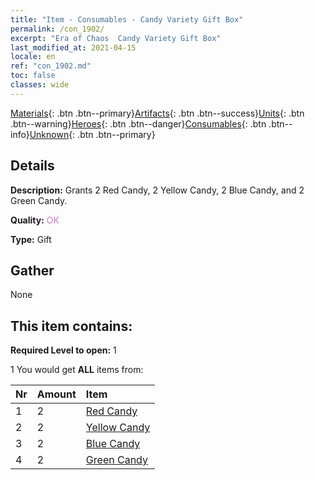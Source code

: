 ```yaml
---
title: "Item - Consumables - Candy Variety Gift Box"
permalink: /con_1902/
excerpt: "Era of Chaos  Candy Variety Gift Box"
last_modified_at: 2021-04-15
locale: en
ref: "con_1902.md"
toc: false
classes: wide
---
```

 [Materials](/Items/){: .btn .btn--primary}[Artifacts](/Items/Artifacts/){: .btn .btn--success}[Units](/Items/Units/){: .btn .btn--warning}[Heroes](/Items/Heroes/){: .btn .btn--danger}[Consumables](/Items/Consumables/){: .btn .btn--info}[Unknown](/Items/Unknown/){: .btn .btn--primary}

## Details
 **Description:** Grants 2 Red Candy, 2 Yellow Candy, 2 Blue Candy, and 2 Green Candy.

 **Quality:** <span style="color: #DA70D6">OK</span>

 **Type:** Gift

## Gather

  None

## This item contains:

 **Required Level to open:** 1

 1 You would get **ALL** items  from:

  | Nr | Amount |     Item    |
  |:---|:-------|:------------|
  | 1 | 2 | [Red Candy](/Items/con_549/) |  | 
  | 2 | 2 | [Yellow Candy](/Items/con_550/) |  | 
  | 3 | 2 | [Blue Candy](/Items/con_551/) |  | 
  | 4 | 2 | [Green Candy](/Items/con_552/) |  | 
